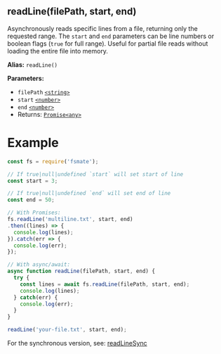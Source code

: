 ## readLine(filePath, start, end)

Asynchronously reads specific lines from a file, returning only the requested range. The `start` and `end` parameters can be line numbers or boolean flags (`true` for full range). Useful for partial file reads without loading the entire file into memory.

**Alias:** `readLine()`

**Parameters:**

- `filePath` [`<string>`](https://developer.mozilla.org/en-US/docs/Web/JavaScript/Data_structures#String_type)
- `start` [`<number>`](https://developer.mozilla.org/en-US/docs/Web/JavaScript/Guide/Data_structures#number_type)
- `end` [`<number>`](https://developer.mozilla.org/en-US/docs/Web/JavaScript/Guide/Data_structures#number_type)
- Returns: [`Promise<any>`](https://developer.mozilla.org/en-US/docs/Web/JavaScript/Reference/Global_Objects/Promise)

# Example

```js
const fs = require('fsmate');

// If true|null|undefined `start` will set start of line
const start = 3;

// If true|null|undefined `end` will set end of line
const end = 50;

// With Promises:
fs.readLine('multiline.txt', start, end)
.then((lines) => {
  console.log(lines);
}).catch(err => {
  console.log(err);
});

// With async/await:
async function readLine(filePath, start, end) {
  try {
    const lines = await fs.readLine(filePath, start, end);
    console.log(lines);
  } catch(err) {
    console.log(err);
  }
}

readLine('your-file.txt', start, end);
```

For the synchronous version, see: [readLineSync](./readLineSync.md)